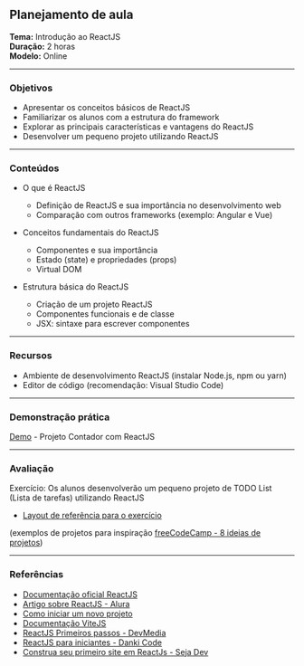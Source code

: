 ## Planejamento de aula

**Tema:** Introdução ao ReactJS  
**Duração:** 2 horas  
**Modelo:** Online

---

### Objetivos

- Apresentar os conceitos básicos de ReactJS
- Familiarizar os alunos com a estrutura do framework
- Explorar as principais características e vantagens do ReactJS
- Desenvolver um pequeno projeto utilizando ReactJS

---

### Conteúdos

- O que é ReactJS

  - Definição de ReactJS e sua importância no desenvolvimento web
  - Comparação com outros frameworks (exemplo: Angular e Vue)

- Conceitos fundamentais do ReactJS

  - Componentes e sua importância
  - Estado (state) e propriedades (props)
  - Virtual DOM

- Estrutura básica do ReactJS

  - Criação de um projeto ReactJS
  - Componentes funcionais e de classe
  - JSX: sintaxe para escrever componentes

---

### Recursos

- Ambiente de desenvolvimento ReactJS (instalar Node.js, npm ou yarn)
- Editor de código (recomendação: Visual Studio Code)

---

### Demonstração prática

[Demo](/Demostracao/contador-react/) - Projeto Contador com ReactJS

---

### Avaliação

Exercício: Os alunos desenvolverão um pequeno projeto de TODO List (Lista de tarefas) utilizando ReactJS

- [Layout de referência para o exercício](/Complementos/TodoListApp.jpeg)

(exemplos de projetos para inspiração [freeCodeCamp - 8 ideias de projetos](https://www.freecodecamp.org/portuguese/news/8-ideias-de-projeto-com-o-react-js-para-voce-comecar-a-aprender-fazendo/))

---

### Referências

- [Documentação oficial ReactJS](https://pt-br.react.dev/)
- [Artigo sobre ReactJS - Alura](https://www.alura.com.br/artigos/react-js)
- [Como iniciar um novo projeto](https://pt-br.react.dev/learn/start-a-new-react-project)
- [Documentação ViteJS](https://vitejs.dev/guide/)
- [ReactJS Primeiros passos - DevMedia](https://www.youtube.com/watch?v=SQsR0KA-oew&ab_channel=DevMedia)
- [ReactJS para iniciantes - Danki Code](https://www.youtube.com/watch?v=2Zhig2aAKFI&ab_channel=DankiCode)
- [Construa seu primeiro site em ReactJs - Seja Dev](https://www.youtube.com/watch?v=URK28V90lm8&ab_channel=SejaDev)
